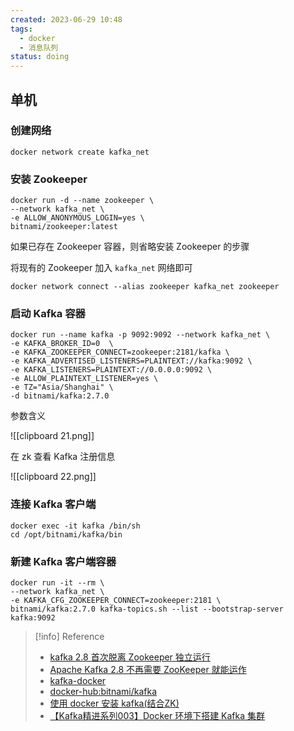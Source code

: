 ```yaml
---
created: 2023-06-29 10:48
tags:
  - docker
  - 消息队列
status: doing
---
```


## 单机

### 创建网络

```shell
docker network create kafka_net
```

### 安装 Zookeeper

```shell
docker run -d --name zookeeper \
--network kafka_net \
-e ALLOW_ANONYMOUS_LOGIN=yes \
bitnami/zookeeper:latest
```

如果已存在 Zookeeper 容器，则省略安装 Zookeeper 的步骤

将现有的 Zookeeper 加入 `kafka_net` 网络即可

```shell
docker network connect --alias zookeeper kafka_net zookeeper
```

### 启动 Kafka 容器

```shell
docker run --name kafka -p 9092:9092 --network kafka_net \
-e KAFKA_BROKER_ID=0  \
-e KAFKA_ZOOKEEPER_CONNECT=zookeeper:2181/kafka \
-e KAFKA_ADVERTISED_LISTENERS=PLAINTEXT://kafka:9092 \
-e KAFKA_LISTENERS=PLAINTEXT://0.0.0.0:9092 \
-e ALLOW_PLAINTEXT_LISTENER=yes \
-e TZ="Asia/Shanghai" \
-d bitnami/kafka:2.7.0
```

参数含义

![[clipboard 21.png]]

在 zk 查看 Kafka 注册信息

![[clipboard 22.png]]

### 连接 Kafka 客户端

```shell
docker exec -it kafka /bin/sh
cd /opt/bitnami/kafka/bin
```

### 新建 Kafka 客户端容器

```shell
docker run -it --rm \
--network kafka_net \
-e KAFKA_CFG_ZOOKEEPER_CONNECT=zookeeper:2181 \
bitnami/kafka:2.7.0 kafka-topics.sh --list --bootstrap-server kafka:9092
```

> [!info] Reference
> - [kafka 2.8 首次脱离 Zookeeper 独立运行](https://www.confluent.io/blog/kafka-without-zookeeper-a-sneak-peek/)
> - [Apache Kafka 2.8 不再需要 ZooKeeper 就能运作](https://www.ithome.com.tw/news/143569)
> - [kafka-docker](https://developer.confluent.io/quickstart/kafka-docker/)
> - [docker-hub:bitnami/kafka](https://hub.docker.com/r/bitnami/kafka)
> - [使用 docker 安装 kafka(结合ZK)](https://blog.csdn.net/weixin_42854904/article/details/118438475)
> - [【Kafka精进系列003】Docker 环境下搭建 Kafka 集群](https://blog.csdn.net/noaman_wgs/article/details/103757791)
